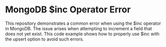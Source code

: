 # MongoDB $inc Operator Error
This repository demonstrates a common error when using the $inc operator in MongoDB. The issue arises when attempting to increment a field that does not yet exist. This code example shows how to properly use $inc with the upsert option to avoid such errors.